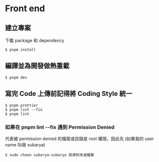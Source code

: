 # Front end

## 建立專案
下載 package 和 dependency
```
$ pnpm install
```

## 編譯並為開發做熱重載
```
$ pnpm dev
```

## 寫完 Code 上傳前記得將 Coding Style 統一
```
$ pnpm prettier
$ pnpm lint --fix
$ pnpm lint 
```

### 如果在 pnpm lint --fix 遇到 Permission Denied
代表被 permission denied 的檔案或目錄是 root 權限，因此先
(如果我的 user name 叫做 subarya)
```
$ sudo chown subarya:subarya 該資料夾或檔案
```